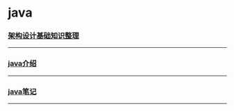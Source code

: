 java
====

### [架构设计基础知识整理](basic-knowledge-of-architecture-design)

---

### [java介绍](java)

---

### [java笔记](notes)

---
